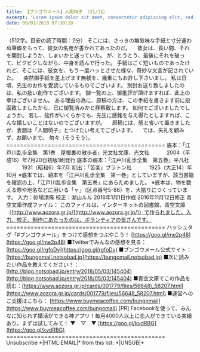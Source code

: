```yaml
---
title: 【ブンゴウメール】人間椅子 （31/31）
excerpt: 'Lorem ipsum dolor sit amet, consectetur adipiscing elit, sed do eiusmod tempor incididunt ut labore et dolore magna aliqua. Praesent elementum facilisis leo vel fringilla est ullamcorper eget. At imperdiet dui accumsan sit amet nulla facilisi morbi tempus.'
date: 09/01/2018 07:30:18
---
```


（512字。目安の読了時間：2分） そこには、さっきの無気味な手紙と寸分違わぬ筆癖をもって、彼女の名宛が書かれてあったのだ。 　彼女は、長い間、それを開封しようか、しまいかと迷っていた。 が、とうとう、最後にそれを破って、ビクビクしながら、中身を読んで行った。 手紙はごく短いものであったけれど、そこには、彼女を、もう一度ハッとさせた様な、奇妙な文言が記されていた。 　突然御手紙を差上げます無躾を、幾重にもお許し下さいまし。 私は日頃、先生のお作を愛読しているものでございます。 別封お送り致しましたのは、私の拙い創作でございます。 御一覧の上、御批評が頂けますれば、此上の幸はございません。 ある理由の為に、原稿の方は、この手紙を書きます前に投函致しましたから、已に御覧済みかと拝察致します。 如何でございましたでしょうか。 若し、拙作がいくらかでも、先生に感銘を与え得たとしますれば、こんな嬉しいことはないのでございますが。 　原稿には、態と省いて置きましたが、表題は「人間椅子」とつけたい考えでございます。 　では、失礼を顧みず、お願いまで。 匆々（そうそう）。 ============================================== 底本：「江戸川乱歩全集　第1巻　屋根裏の散歩者」光文社文庫、光文社 　　　2004（平成16）年7月20日初版1刷発行 底本の親本：「江戸川乱歩全集　第五巻」平凡社 　　　1931（昭和6）年7月 初出：「苦楽」プラトン社 　　　1925（大正14）年10月 ※底本では、親本を「江戸川乱歩全集　第一巻」としていますが、該当書籍を確認の上、「江戸川乱歩全集　第五巻」にあらためました。 ※底本は、物を数える際や地名などに用いる「ヶ」（区点番号5-86）を、大振りにつくっています。 入力：砂場清隆 校正：湖山ルル 2016年1月1日作成 2016年11月12日修正 青空文庫作成ファイル： このファイルは、インターネットの図書館、青空文庫（[http://www.aozora.gr.jp/](http://www.aozora.gr.jp/)）で作られました。入力、校正、制作にあたったのは、ボランティアの皆さんです。 ============================================== ハッシュタグ「#ブンゴウメール」をつけて感想をつぶやこう！ [https://goo.gl/me2p48](https://goo.gl/me2p48) ■Twitterでみんなの感想を見る：[https://goo.gl/rgfoDv](https://goo.gl/rgfoDv) ■ブンゴウメール公式サイト：[https://bungomail.notsobad.jp](https://bungomail.notsobad.jp) ■次に読みたい作品を教えてください！：[http://blog.notsobad.jp/entry/2018/05/03/145404](http://blog.notsobad.jp/entry/2018/05/03/145404) ■青空文庫でこの作品を読む：[https://www.aozora.gr.jp/cards/001779/files/56648\_58207.html](https://www.aozora.gr.jp/cards/001779/files/56648_58207.html) ■運営へのご支援はこちら： [https://www.buymeacoffee.com/bungomail](https://www.buymeacoffee.com/bungomail) \[PR\] Facebookを使って、みんなに知られず婚活ができる神アプリ！毎月4000人以上に恋人ができている実績あり。まずは試してみて！ ▼　▽　▼ [https://goo.gl/kvdRBG](https://goo.gl/kvdRBG) ============================================== Unsubscribe \*|HTML:EMAIL|\* from this list: \*|UNSUB|\*